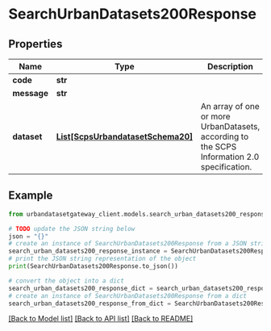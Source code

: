 # SearchUrbanDatasets200Response


## Properties

Name | Type | Description | Notes
------------ | ------------- | ------------- | -------------
**code** | **str** |  | 
**message** | **str** |  | 
**dataset** | [**List[ScpsUrbandatasetSchema20]**](ScpsUrbandatasetSchema20.md) | An array of one or more UrbanDatasets, according to the SCPS Information 2.0 specification. | 

## Example

```python
from urbandatasetgateway_client.models.search_urban_datasets200_response import SearchUrbanDatasets200Response

# TODO update the JSON string below
json = "{}"
# create an instance of SearchUrbanDatasets200Response from a JSON string
search_urban_datasets200_response_instance = SearchUrbanDatasets200Response.from_json(json)
# print the JSON string representation of the object
print(SearchUrbanDatasets200Response.to_json())

# convert the object into a dict
search_urban_datasets200_response_dict = search_urban_datasets200_response_instance.to_dict()
# create an instance of SearchUrbanDatasets200Response from a dict
search_urban_datasets200_response_from_dict = SearchUrbanDatasets200Response.from_dict(search_urban_datasets200_response_dict)
```
[[Back to Model list]](../README.md#documentation-for-models) [[Back to API list]](../README.md#documentation-for-api-endpoints) [[Back to README]](../README.md)


